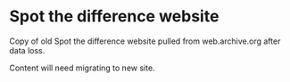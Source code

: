 Spot the difference website
===========================

Copy of old Spot the difference website pulled from web.archive.org after data loss.

Content will need migrating to new site.
